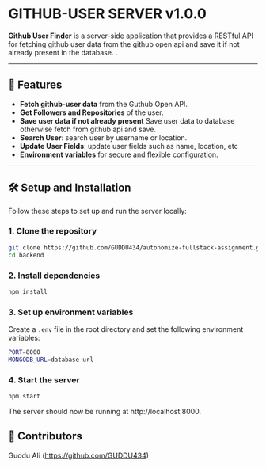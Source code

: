 # GITHUB-USER SERVER v1.0.0

**Github User Finder** is a server-side application that provides a RESTful API for fetching github user data from the github open api and save it if not already present in the database. .

---

## 🚀 Features

- **Fetch github-user data** from the Guthub Open API.
- **Get Followers and Repositories** of the user.
- **Save user data if not already present** Save user data to database otherwise fetch from github api and save.
- **Search User**: search user by username or location.
- **Update User Fields**: update user fields such as name, location, etc
- **Environment variables** for secure and flexible configuration.

---

## 🛠️ Setup and Installation

Follow these steps to set up and run the server locally:

### 1. Clone the repository

```bash
git clone https://github.com/GUDDU434/autonomize-fullstack-assignment.git
cd backend
```

### 2. Install dependencies

```bash
npm install
```

### 3. Set up environment variables

Create a `.env` file in the root directory and set the following environment variables:
```bash
PORT=8000
MONGODB_URL=database-url
```

### 4. Start the server

```bash
npm start
```

The server should now be running at http://localhost:8000.


## 👤 Contributors
Guddu Ali (https://github.com/GUDDU434)